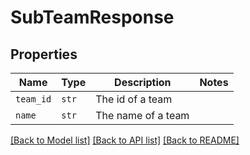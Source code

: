 # SubTeamResponse



## Properties
Name | Type | Description | Notes
------------ | ------------- | ------------- | -------------
| `team_id` | ```str``` |  The id of a team  |  |
| `name` | ```str``` |  The name of a team  |  |

[[Back to Model list]](../README.md#documentation-for-models) [[Back to API list]](../README.md#documentation-for-api-endpoints) [[Back to README]](../README.md)


